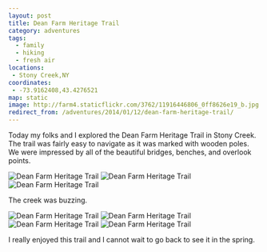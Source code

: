 ```yaml
---
layout: post
title: Dean Farm Heritage Trail
category: adventures
tags:
  - family
  - hiking
  - fresh air
locations:
 - Stony Creek,NY
coordinates:
 - -73.9162408,43.4276521
map: static
image: http://farm4.staticflickr.com/3762/11916446806_0ff8626e19_b.jpg
redirect_from: /adventures/2014/01/12/dean-farm-heritage-trail/
---
```



Today my folks and I explored the Dean Farm Heritage Trail in Stony Creek. The trail was fairly easy to navigate as it was marked with wooden poles. We were impressed by all of the beautiful bridges, benches, and overlook points.

<div class="photos">

<img src="http://farm8.staticflickr.com/7340/11915872493_e44175ca9f_b.jpg" alt="Dean Farm Heritage Trail">

<img src="http://farm6.staticflickr.com/5523/11915579385_057e8147c1_b.jpg" class="img-half" alt="Dean Farm Heritage Trail">
<img src="http://farm4.staticflickr.com/3813/11915822963_bcc2881188_b.jpg" class="img-half" alt="Dean Farm Heritage Trail">
</div>

The creek was buzzing.

<div class="photos">

<img src="http://farm8.staticflickr.com/7431/11916026184_e19611d76e_b.jpg" class="img-wide" alt="Dean Farm Heritage Trail">
<img src="http://farm8.staticflickr.com/7325/11916007504_d34680b17a_b.jpg" class="img-tall" alt="Dean Farm Heritage Trail">

<img src="http://farm4.staticflickr.com/3762/11916446806_0ff8626e19_b.jpg" alt="Dean Farm Heritage Trail">

<img src="http://farm3.staticflickr.com/2810/11915531245_fd814914e8_b.jpg" class="pop-out" alt="Dean Farm Heritage Trail">
</div>

I really enjoyed this trail and I cannot wait to go back to see it in the spring.